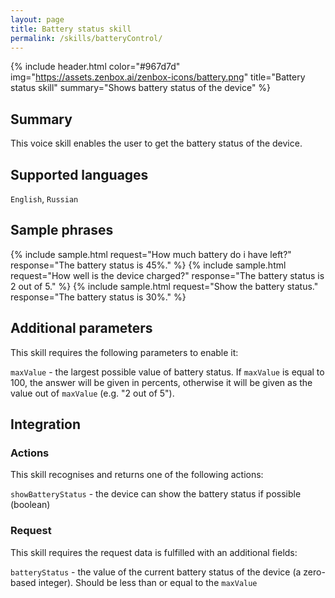 ```yaml
---
layout: page
title: Battery status skill
permalink: /skills/batteryControl/
---
```


{% include header.html color="#967d7d" img="https://assets.zenbox.ai/zenbox-icons/battery.png" title="Battery status skill" summary="Shows battery status of the device" %}

## Summary
This voice skill enables the user to get the battery status of the device.

## Supported languages
`English`, `Russian`

## Sample phrases
{% include sample.html request="How much battery do i have left?" response="The battery status is 45%." %}
{% include sample.html request="How well is the device charged?" response="The battery status is 2 out of 5." %}
{% include sample.html request="Show the battery status." response="The battery status is 30%." %}

## Additional parameters
This skill requires the following parameters to enable it:

`maxValue` - the largest possible value of battery status. If `maxValue` is equal to 100, the answer will be given in percents, otherwise it will be given as the value out of `maxValue` (e.g. "2 out of 5").

## Integration

### Actions
This skill recognises and returns one of the following actions:

`showBatteryStatus` - the device can show the battery status if possible (boolean)

### Request
This skill requires the request data is fulfilled with an additional fields:

`batteryStatus` - the value of the current battery status of the device (a zero-based integer). Should be less than or equal to the `maxValue`
